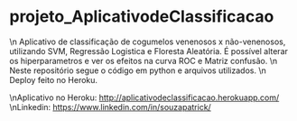 # projeto_AplicativodeClassificacao

\n Aplicativo de classificação de cogumelos venenosos x não-venenosos, utilizando SVM, Regressão Logistica e Floresta Aleatória. É possível alterar os hiperparametros e ver os efeitos na curva ROC e Matriz confusão.
\n  Neste repositório segue o código em python e arquivos utilizados.
\n  Deploy feito no Heroku.

\nAplicativo no Heroku: http://aplicativodeclassificacao.herokuapp.com/
\nLinkedin: https://www.linkedin.com/in/souzapatrick/
